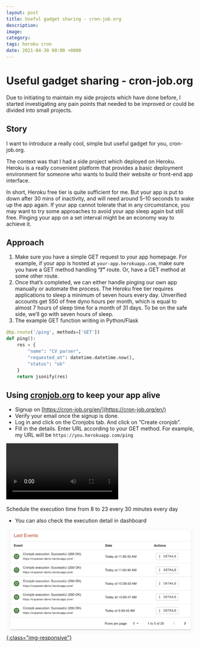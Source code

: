 ```yaml
---
layout: post
title: Useful gadget sharing - cron-job.org
description: 
image: 
category: 
tags: heroku cron
date: 2021-04-30 00:00 +0000
---
```

# Useful gadget sharing - cron-job.org

Due to initiating to maintain my side projects which have done before, I started investigating any pain points that needed to be improved or could be divided into small projects.

## Story

I want to introduce a really cool, simple but useful gadget for you, cron-job.org.

The context was that I had a side project which deployed on Heroku. Heroku is a really convenient platform that provides a basic deployment environment for someone who wants to build their website or front-end app interface.

In short, Heroku free tier is quite sufficient for me. But your app is put to down after 30 mins of inactivity, and will need around 5–10 seconds to wake up the app again. If your app cannot tolerate that in any circumstance, you may want to try some approaches to avoid your app sleep again but still free. Pinging your app on a set interval might be an economy way to achieve it.

## Approach

1. Make sure you have a simple GET request to your app homepage. For example, if your app is hosted at `your-app.herokuapp.com`, make sure you have a GET method handling **“/”** route. Or, have a GET method at some other route.
2. Once that’s completed, we can either handle pinging our own app manually or automate the process. The Heroku free tier requires applications to sleep a minimum of seven hours every day. Unverified accounts get 550 of free dyno hours per month, which is equal to almost 7 hours of sleep time for a month of 31 days. To be on the safe side, we’ll go with seven hours of sleep.
3. The example GET function writing in Python/Flask

```python
@bp.route('/ping', methods=['GET'])
def ping():
    res = {
        "name": "CV parser",
        "requested_at": datetime.datetime.now(),
        "status": "ok"
    }
    return jsonify(res)
```

## Using [cronjob.org](http://cronjob.org) to keep your app alive

- Signup on [https://cron-job.org/en/](https://cron-job.org/en/)
- Verify your email once the signup is done.
- Log in and click on the Cronjobs tab. And click on “Create cronjob”.
- Fill in the details. Enter URL according to your GET method. For example, my URL will be `https://you.herokuapp.com/ping`

![](../assets/img/posts/schedule_example.mov)

Schedule the execution time from 8 to 23 every 30 minutes every day

- You can also check the execution detail in dashboard

[ ![](../assets/img/posts/cronjob_dashboard.png){:class="img-responsive"} ](../assets/img/posts/cronjob_dashboard.png)
